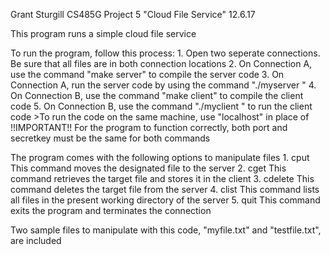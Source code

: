 Grant Sturgill
CS485G
Project 5 "Cloud File Service"
12.6.17

This program runs a simple cloud file service

To run the program, follow this process:
	1. Open two seperate connections. Be sure that all files are in both connection locations
	2. On Connection A, use the command "make server" to compile the server code
	3. On Connection A, run the server code by using the command "./myserver <port> <secretkey>"
	4. On Connection B, use the command "make client" to compile the client code
	5. On Connection B, use the command "./myclient <hostname> <port> <secretkey>" to run the client code
		>To run the code on the same machine, use "localhost" in place of <hostname>
	!!IMPORTANT!! For the program to function correctly, both port and secretkey must be the same for both commands

The program comes with the following options to manipulate files
	1. cput <filename>
		This command moves the designated file to the server
	2. cget <filename> 
		This command retrieves the target file and stores it in the client
	3. cdelete <filename>
		This command deletes the target file from the server
	4. clist
		This command lists all files in the present working directory of the server
	5. quit
		This command exits the program and terminates the connection

Two sample files to manipulate with this code, "myfile.txt" and "testfile.txt", are included
